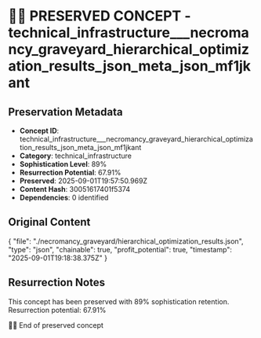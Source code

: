 # 🏴‍☠️ PRESERVED CONCEPT - technical_infrastructure___necromancy_graveyard_hierarchical_optimization_results_json_meta_json_mf1jkant

## Preservation Metadata
- **Concept ID**: technical_infrastructure___necromancy_graveyard_hierarchical_optimization_results_json_meta_json_mf1jkant
- **Category**: technical_infrastructure
- **Sophistication Level**: 89%
- **Resurrection Potential**: 67.91%
- **Preserved**: 2025-09-01T19:57:50.969Z
- **Content Hash**: 30051617401f5374
- **Dependencies**: 0 identified

## Original Content

{
  "file": "./necromancy_graveyard/hierarchical_optimization_results.json",
  "type": "json",
  "chainable": true,
  "profit_potential": true,
  "timestamp": "2025-09-01T19:18:38.375Z"
}

## Resurrection Notes
This concept has been preserved with 89% sophistication retention.
Resurrection potential: 67.91%

🏴‍☠️ End of preserved concept